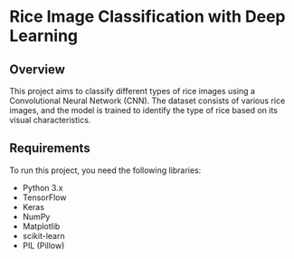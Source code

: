 # Rice Image Classification with Deep Learning

## Overview

This project aims to classify different types of rice images using a Convolutional Neural Network (CNN). The dataset consists of various rice images, and the model is trained to identify the type of rice based on its visual characteristics.

## Requirements

To run this project, you need the following libraries:

- Python 3.x
- TensorFlow
- Keras
- NumPy
- Matplotlib
- scikit-learn
- PIL (Pillow)